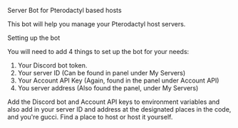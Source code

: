 Server Bot for Pterodactyl based hosts

This bot will help you manage your Pterodactyl host servers.

Setting up the bot

You will need to add 4 things to set up the bot for your needs:
1. Your Discord bot token.
2. Your server ID (Can be found in panel under My Servers)
3. Your Account API Key (Again, found in the panel under Account API)
4. You server address (Also found the panel, under My Servers)

Add the Discord bot and Account API keys to environment variables and also add in your server ID and address at the designated places in the code,
and you're gucci. Find a place to host or host it yourself.
